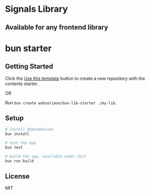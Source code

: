 # Signals Library

## Available for any frontend library

# bun starter

## Getting Started

Click the [Use this template](https://github.com/wobsoriano/bun-lib-starter/generate) button to create a new repository with the contents starter.

OR

Run `bun create wobsoriano/bun-lib-starter ./my-lib`.

## Setup

```bash
# install dependencies
bun install

# test the app
bun test

# build the app, available under dist
bun run build
```

## License

MIT
